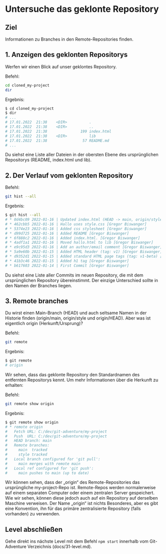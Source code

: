 # Untersuche das geklonte Repository

## Ziel
Informationen zu Branches in den Remote-Repositories finden.

## 1. Anzeigen des geklonten Repositorys
Werfen wir einen Blick auf unser geklontes Repository.

Befehl:  
```bash
cd cloned_my-project
dir
```

Ergebnis:  
```bash
$ cd cloned_my-project
$ dir
# ...
# 17.01.2022  21:38    <DIR>          .
# 17.01.2022  21:38    <DIR>          ..
# 17.01.2022  21:38               199 index.html
# 17.01.2022  21:38    <DIR>          lib
# 17.01.2022  21:38                57 README.md
# ...
```

Du siehst eine Liste aller Dateien in der obersten Ebene des ursprünglichen Repositorys (README, index.html und lib).

## 2. Der Verlauf vom geklonten Repository

Befehl:  
```bash
git hist --all
```

Ergebnis:  
```bash
$ git hist --all
# * 0d4bc09 2022-01-16 | Updated index.html (HEAD -> main, origin/style, origin/main, origin/HEAD) [Gregor Biswanger]
# * 462cbb5 2022-01-16 | Hallo uses style.css [Gregor Biswanger]
# * 5374e23 2022-01-16 | Added css stylesheet [Gregor Biswanger]
# * d99d725 2022-01-16 | Added README [Gregor Biswanger]
# * 6f888c2 2022-01-16 | Added index.html. [Gregor Biswanger]
# * 4adf1a1 2022-01-16 | Moved hallo.html to lib [Gregor Biswanger]
# * e9c95d3 2022-01-16 | Add an author/email comment [Gregor Biswanger]
# * 5a9e60b 2022-01-15 | Added HTML header (tag: v1) [Gregor Biswanger]
# * d9352d1 2022-01-15 | Added standard HTML page tags (tag: v1-beta) [Gregor Biswanger]
# * 41b3c46 2022-01-15 | Added h1 tag [Gregor Biswanger]
# * b617603 2022-01-14 | First Commit [Gregor Biswanger]
```

Du siehst eine Liste aller Commits im neuen Repository, die mit dem ursprünglichen Repository übereinstimmt. Der einzige Unterschied sollte in den Namen der Branches liegen.

## 3. Remote branches
Du wirst einen Main-Branch (HEAD) und auch seltsame Namen in der Historie finden (origin/main, origin/style und origin/HEAD). Aber was ist eigentlich origin (Herkunft/Ursprung)?

Befehl:  
```bash
git remote
```

Ergebnis:  
```bash
$ git remote
# origin
```

Wir sehen, dass das geklonte Repository den Standardnamen des entfernten Repositorys kennt. Um mehr Informationen über die Herkunft zu erhalten:

Befehl:  
```bash
git remote show origin
```

Ergebnis:  
```bash
$ git remote show origin
# * remote origin
#   Fetch URL: C:/dev/git-adventure/my-project
#   Push  URL: C:/dev/git-adventure/my-project
#   HEAD branch: main
#   Remote branches:
#     main  tracked
#     style tracked
#   Local branch configured for 'git pull':
#     main merges with remote main
#   Local ref configured for 'git push':
#     main pushes to main (up to date)
```

Wir können sehen, dass der „origin“ des Remote-Repositories das ursprüngliche my-project-Repo ist. Remote-Repos werden normalerweise auf einem separaten Computer oder einem zentralen Server gespeichert. Wie wir sehen, können diese jedoch auch auf ein Repository auf derselben Maschine verweisen. Der Name „origin“ ist nichts Besonderes, aber es gibt eine Konvention, ihn für das primäre zentralisierte Repository (falls vorhanden) zu verwenden.

## Level abschließen
Gehe direkt ins nächste Level mit dem Befehl `npm start` innerhalb vom Git-Adventure Verzeichnis (docs/31-level.md).